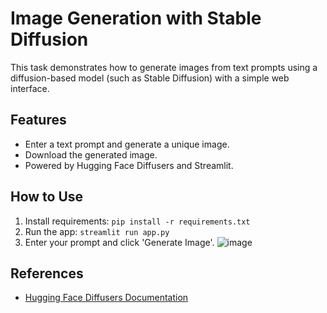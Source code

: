# Image Generation with Stable Diffusion

This task demonstrates how to generate images from text prompts using a diffusion-based model (such as Stable Diffusion) with a simple web interface.

## Features
- Enter a text prompt and generate a unique image.
- Download the generated image.
- Powered by Hugging Face Diffusers and Streamlit.

## How to Use
1. Install requirements: `pip install -r requirements.txt`
2. Run the app: `streamlit run app.py`
3. Enter your prompt and click 'Generate Image'.
![image](https://github.com/user-attachments/assets/5ee4a3f2-aac6-4533-90f7-36516d62a435)


## References
- [Hugging Face Diffusers Documentation](https://huggingface.co/docs/diffusers/index)

